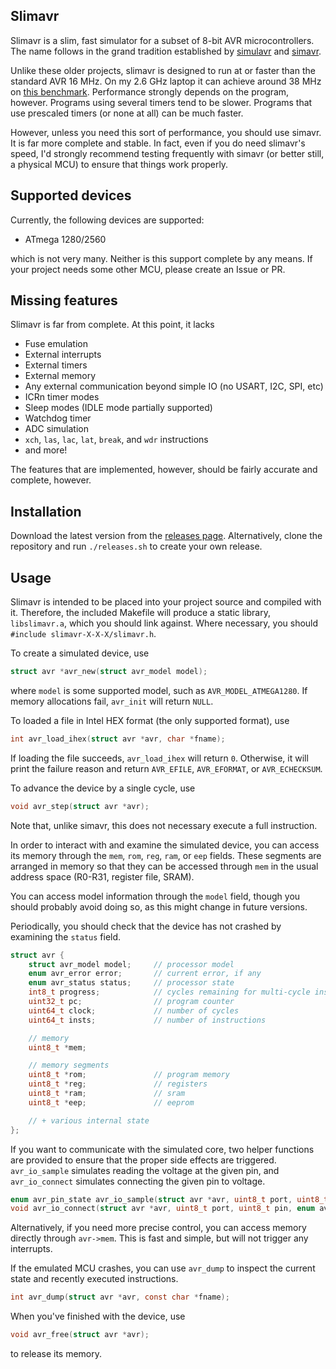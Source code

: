 ## Slimavr

Slimavr is a slim, fast simulator for a subset of 8-bit AVR microcontrollers. The name follows in the grand tradition established by [simulavr](https://www.nongnu.org/simulavr/) and [simavr](https://github.com/buserror/simavr).

Unlike these older projects, slimavr is designed to run at or faster than the standard AVR 16 MHz. On my 2.6 GHz laptop it can achieve around 38 MHz on [this benchmark](tests/asm/benchmark.S). Performance strongly depends on the program, however. Programs using several timers tend to be slower. Programs that use prescaled timers (or none at all) can be much faster.

However, unless you need this sort of performance, you should use simavr. It is far more complete and stable. In fact, even if you do need slimavr's speed, I'd strongly recommend testing frequently with simavr (or better still, a physical MCU) to ensure that things work properly.

## Supported devices

Currently, the following devices are supported:

- ATmega 1280/2560

which is not very many. Neither is this support complete by any means. If your project needs some other MCU, please create an Issue or PR.

## Missing features

Slimavr is far from complete. At this point, it lacks

 - Fuse emulation
 - External interrupts
 - External timers
 - External memory
 - Any external communication beyond simple IO (no USART, I2C, SPI, etc)
 - ICRn timer modes
 - Sleep modes (IDLE mode partially supported)
 - Watchdog timer
 - ADC simulation
 - `xch`, `las`, `lac`, `lat`, `break`, and `wdr` instructions
 - and more!

The features that are implemented, however, should be fairly accurate and complete, however.

## Installation

Download the latest version from the [releases page](https://github.com/thcopeland/slimavr/releases). Alternatively, clone the repository and run `./releases.sh` to create your own release.

## Usage

Slimavr is intended to be placed into your project source and compiled with it. Therefore, the included Makefile will produce a static library, `libslimavr.a`, which you should link against. Where necessary, you should `#include slimavr-X-X-X/slimavr.h`.

To create a simulated device, use
```c
struct avr *avr_new(struct avr_model model);
```
where `model` is some supported model, such as `AVR_MODEL_ATMEGA1280`. If memory allocations fail, `avr_init` will return `NULL`.

To loaded a file in Intel HEX format (the only supported format), use
```c
int avr_load_ihex(struct avr *avr, char *fname);
```
If loading the file succeeds, `avr_load_ihex` will return `0`. Otherwise, it will print the failure reason and return `AVR_EFILE`, `AVR_EFORMAT`, or `AVR_ECHECKSUM`.

To advance the device by a single cycle, use
```c
void avr_step(struct avr *avr);
```
Note that, unlike simavr, this does not necessary execute a full instruction.

In order to interact with and examine the simulated device, you can access its memory through the `mem`, `rom`, `reg`, `ram`, or `eep` fields. These segments are arranged in memory so that they can be accessed through `mem` in the usual address space (R0-R31, register file, SRAM).

You can access model information through the `model` field, though you should probably avoid doing so, as this might change in future versions.

Periodically, you should check that the device has not crashed by examining the `status` field.

```c
struct avr {
    struct avr_model model;     // processor model
    enum avr_error error;       // current error, if any
    enum avr_status status;     // processor state
    int8_t progress;            // cycles remaining for multi-cycle instructions
    uint32_t pc;                // program counter
    uint64_t clock;             // number of cycles
    uint64_t insts;             // number of instructions

    // memory
    uint8_t *mem;

    // memory segments
    uint8_t *rom;               // program memory
    uint8_t *reg;               // registers
    uint8_t *ram;               // sram
    uint8_t *eep;               // eeprom

    // + various internal state
};
```

If you want to communicate with the simulated core, two helper functions are provided to ensure that the proper side effects are triggered. `avr_io_sample` simulates reading the voltage at the given pin, and `avr_io_connect` simulates connecting the given pin to voltage.

```c
enum avr_pin_state avr_io_sample(struct avr *avr, uint8_t port, uint8_t pin);
void avr_io_connect(struct avr *avr, uint8_t port, uint8_t pin, enum avr_pin_state value);
```

Alternatively, if you need more precise control, you can access memory directly through `avr->mem`. This is fast and simple, but will not trigger any interrupts.

If the emulated MCU crashes, you can use `avr_dump` to inspect the current state and recently executed instructions.
```c
int avr_dump(struct avr *avr, const char *fname);
```

When you've finished with the device, use
```c
void avr_free(struct avr *avr);
```
to release its memory.
